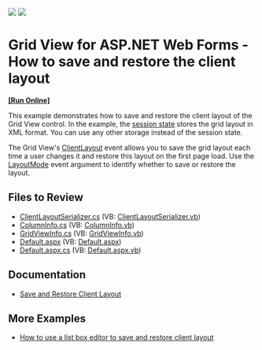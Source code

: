 <!-- default badges list -->
[![](https://img.shields.io/badge/Open_in_DevExpress_Support_Center-FF7200?style=flat-square&logo=DevExpress&logoColor=white)](https://supportcenter.devexpress.com/ticket/details/E4437)
[![](https://img.shields.io/badge/📖_How_to_use_DevExpress_Examples-e9f6fc?style=flat-square)](https://docs.devexpress.com/GeneralInformation/403183)
<!-- default badges end -->
# Grid View for ASP.NET Web Forms - How to save and restore the client layout

<!-- run online -->
**[[Run Online]](https://codecentral.devexpress.com/e4437/)**
<!-- run online end -->

This example demonstrates how to save and restore the client layout of the Grid View control. In the example, the [session state](https://learn.microsoft.com/en-us/dotnet/api/system.web.httpcontext.session?view=netframework-4.8.1) stores the grid layout in XML format. You can use any other storage instead of the session state.

The Grid View's [ClientLayout](https://docs.devexpress.com/AspNet/DevExpress.Web.ASPxGridBase.ClientLayout) event allows you to save the grid layout each time a user changes it and restore this layout on the first page load. Use the [LayoutMode](https://docs.devexpress.com/AspNet/DevExpress.Web.ASPxClientLayoutArgs.LayoutMode) event argument to identify whether to save or restore the layout.

## Files to Review

* [ClientLayoutSerializer.cs](./CS/WebSite/App_Code/ClientLayoutSerializer.cs) (VB: [ClientLayoutSerializer.vb](./VB/WebSite/App_Code/ClientLayoutSerializer.vb))
* [ColumnInfo.cs](./CS/WebSite/App_Code/ColumnInfo.cs) (VB: [ColumnInfo.vb](./VB/WebSite/App_Code/ColumnInfo.vb))
* [GridViewInfo.cs](./CS/WebSite/App_Code/GridViewInfo.cs) (VB: [GridViewInfo.vb](./VB/WebSite/App_Code/GridViewInfo.vb))
* [Default.aspx](./CS/WebSite/Default.aspx) (VB: [Default.aspx](./VB/WebSite/Default.aspx))
* [Default.aspx.cs](./CS/WebSite/Default.aspx.cs) (VB: [Default.aspx.vb](./VB/WebSite/Default.aspx.vb))

## Documentation

- [Save and Restore Client Layout](https://docs.devexpress.com/AspNet/4342/components/grid-view/concepts/save-and-restore-client-layout)

## More Examples

- [How to use a list box editor to save and restore client layout](https://github.com/DevExpress-Examples/asp-net-web-forms-grid-use-listbox-to-save-and-restore-client-layout)
